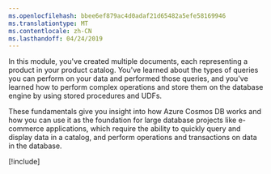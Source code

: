 ```yaml
---
ms.openlocfilehash: bbee6ef879ac4d0adaf21d65482a5efe58169946
ms.translationtype: MT
ms.contentlocale: zh-CN
ms.lasthandoff: 04/24/2019
---
```

In this module, you've created multiple documents, each representing a product in your product catalog. You've learned about the types of queries you can perform on your data and performed those queries, and you've learned how to perform complex operations and store them on the database engine by using stored procedures and UDFs. 

These fundamentals give you insight into how Azure Cosmos DB works and how you can use it as the foundation for large database projects like e-commerce applications, which require the ability to quickly query and display data in a catalog, and perform operations and transactions on data in the database.

[!include[](../../../includes/azure-sandbox-cleanup.md)]